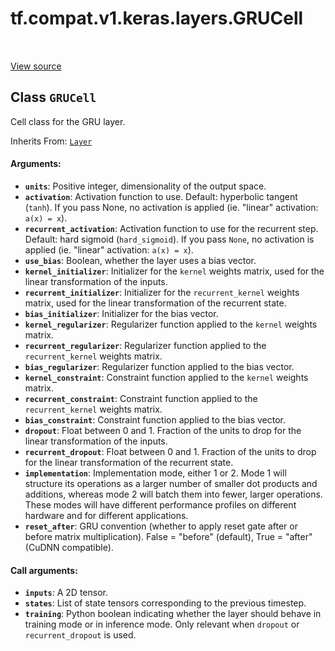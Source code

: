 <div itemscope itemtype="http://developers.google.com/ReferenceObject">
<meta itemprop="name" content="tf.compat.v1.keras.layers.GRUCell" />
<meta itemprop="path" content="Stable" />
</div>

# tf.compat.v1.keras.layers.GRUCell

<!-- Insert buttons and diff -->

<table class="tfo-notebook-buttons tfo-api" align="left">
</table>

<a target="_blank" href="/code/stable/tensorflow/python/keras/layers/recurrent.py">View source</a>



## Class `GRUCell`

Cell class for the GRU layer.

Inherits From: [`Layer`](../../../../../tf/keras/layers/Layer.md)

<!-- Placeholder for "Used in" -->


#### Arguments:


* <b>`units`</b>: Positive integer, dimensionality of the output space.
* <b>`activation`</b>: Activation function to use.
  Default: hyperbolic tangent (`tanh`).
  If you pass None, no activation is applied
  (ie. "linear" activation: `a(x) = x`).
* <b>`recurrent_activation`</b>: Activation function to use
  for the recurrent step.
  Default: hard sigmoid (`hard_sigmoid`).
  If you pass `None`, no activation is applied
  (ie. "linear" activation: `a(x) = x`).
* <b>`use_bias`</b>: Boolean, whether the layer uses a bias vector.
* <b>`kernel_initializer`</b>: Initializer for the `kernel` weights matrix,
  used for the linear transformation of the inputs.
* <b>`recurrent_initializer`</b>: Initializer for the `recurrent_kernel`
  weights matrix,
  used for the linear transformation of the recurrent state.
* <b>`bias_initializer`</b>: Initializer for the bias vector.
* <b>`kernel_regularizer`</b>: Regularizer function applied to
  the `kernel` weights matrix.
* <b>`recurrent_regularizer`</b>: Regularizer function applied to
  the `recurrent_kernel` weights matrix.
* <b>`bias_regularizer`</b>: Regularizer function applied to the bias vector.
* <b>`kernel_constraint`</b>: Constraint function applied to
  the `kernel` weights matrix.
* <b>`recurrent_constraint`</b>: Constraint function applied to
  the `recurrent_kernel` weights matrix.
* <b>`bias_constraint`</b>: Constraint function applied to the bias vector.
* <b>`dropout`</b>: Float between 0 and 1.
  Fraction of the units to drop for the linear transformation of the inputs.
* <b>`recurrent_dropout`</b>: Float between 0 and 1.
  Fraction of the units to drop for
  the linear transformation of the recurrent state.
* <b>`implementation`</b>: Implementation mode, either 1 or 2.
  Mode 1 will structure its operations as a larger number of
  smaller dot products and additions, whereas mode 2 will
  batch them into fewer, larger operations. These modes will
  have different performance profiles on different hardware and
  for different applications.
* <b>`reset_after`</b>: GRU convention (whether to apply reset gate after or
  before matrix multiplication). False = "before" (default),
  True = "after" (CuDNN compatible).


#### Call arguments:


* <b>`inputs`</b>: A 2D tensor.
* <b>`states`</b>: List of state tensors corresponding to the previous timestep.
* <b>`training`</b>: Python boolean indicating whether the layer should behave in
  training mode or in inference mode. Only relevant when `dropout` or
  `recurrent_dropout` is used.



